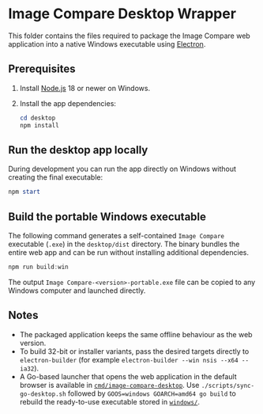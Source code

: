# Image Compare Desktop Wrapper

This folder contains the files required to package the Image Compare web
application into a native Windows executable using [Electron](https://electronjs.org/).

## Prerequisites

1. Install [Node.js](https://nodejs.org/) 18 or newer on Windows.
2. Install the app dependencies:

   ```powershell
   cd desktop
   npm install
   ```

## Run the desktop app locally

During development you can run the app directly on Windows without creating the
final executable:

```powershell
npm start
```

## Build the portable Windows executable

The following command generates a self-contained `Image Compare` executable
(`.exe`) in the `desktop/dist` directory. The binary bundles the entire web app
and can be run without installing additional dependencies.

```powershell
npm run build:win
```

The output `Image Compare-<version>-portable.exe` file can be copied to any
Windows computer and launched directly.

## Notes

- The packaged application keeps the same offline behaviour as the web version.
- To build 32-bit or installer variants, pass the desired targets directly to
  `electron-builder` (for example `electron-builder --win nsis --x64 --ia32`).
- A Go-based launcher that opens the web application in the default browser is
  available in [`cmd/image-compare-desktop`](../cmd/image-compare-desktop). Use
  `./scripts/sync-go-desktop.sh` followed by `GOOS=windows GOARCH=amd64 go build`
  to rebuild the ready-to-use executable stored in [`windows/`](../windows/).
